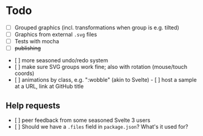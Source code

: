 # Todo

- [ ] Grouped graphics (incl. transformations when group is e.g. tilted)
- [ ] Graphics from external `.svg` files
- [ ] Tests with mocha
- [ ] <strike>publishing</strike>
- [ ] more seasoned undo/redo system
- [ ] make sure SVG groups work fine; also with rotation (mouse/touch coords)
- [ ] animations by class, e.g. ":wobble" (akin to Svelte)
- [ ] host a sample at a URL, link at GitHub title

<!-- consider
>For example, the fill property controls the paint used to fill the inside of a shape, and the width and height properties are used to control the size of a ‘rect’ element.

We could make `fill` style be applied, i.e. make SVG seem more uniform than 
it is.

Such a feature should be explicitly "opt-in", so that we don't confuse people about what SVG abstraction level really is.
-->

## Help requests

- [ ] peer feedback from some seasoned Svelte 3 users
- [ ] Should we have a `.files` field in `package.json`?  What's it used for?

 